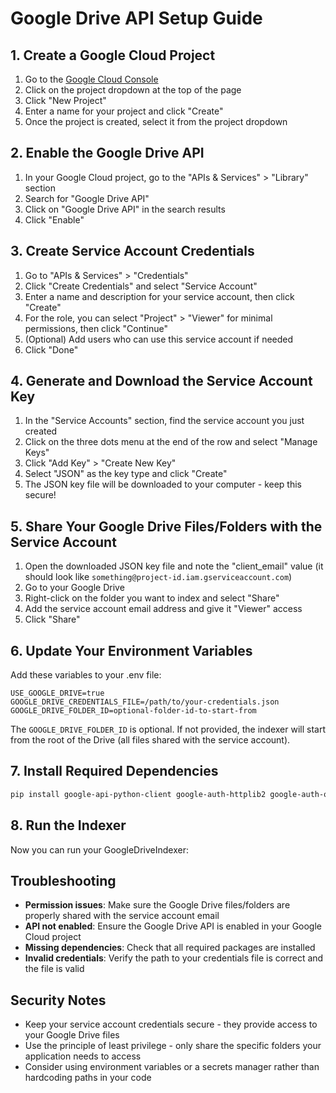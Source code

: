 # Google Drive API Setup Guide

## 1. Create a Google Cloud Project
1. Go to the [Google Cloud Console](https://console.cloud.google.com/)
2. Click on the project dropdown at the top of the page
3. Click "New Project"
4. Enter a name for your project and click "Create"
5. Once the project is created, select it from the project dropdown

## 2. Enable the Google Drive API
1. In your Google Cloud project, go to the "APIs & Services" > "Library" section
2. Search for "Google Drive API"
3. Click on "Google Drive API" in the search results
4. Click "Enable"

## 3. Create Service Account Credentials
1. Go to "APIs & Services" > "Credentials"
2. Click "Create Credentials" and select "Service Account"
3. Enter a name and description for your service account, then click "Create"
4. For the role, you can select "Project" > "Viewer" for minimal permissions, then click "Continue"
5. (Optional) Add users who can use this service account if needed
6. Click "Done"

## 4. Generate and Download the Service Account Key
1. In the "Service Accounts" section, find the service account you just created
2. Click on the three dots menu at the end of the row and select "Manage Keys"
3. Click "Add Key" > "Create New Key"
4. Select "JSON" as the key type and click "Create"
5. The JSON key file will be downloaded to your computer - keep this secure!

## 5. Share Your Google Drive Files/Folders with the Service Account
1. Open the downloaded JSON key file and note the "client_email" value (it should look like `something@project-id.iam.gserviceaccount.com`)
2. Go to your Google Drive
3. Right-click on the folder you want to index and select "Share"
4. Add the service account email address and give it "Viewer" access
5. Click "Share"

## 6. Update Your Environment Variables

Add these variables to your .env file:

```
USE_GOOGLE_DRIVE=true
GOOGLE_DRIVE_CREDENTIALS_FILE=/path/to/your-credentials.json
GOOGLE_DRIVE_FOLDER_ID=optional-folder-id-to-start-from
```
The `GOOGLE_DRIVE_FOLDER_ID` is optional. If not provided, the indexer will start from the root of the Drive (all files shared with the service account).

## 7. Install Required Dependencies
```bash
pip install google-api-python-client google-auth-httplib2 google-auth-oauthlib python-docx PyPDF2
```

## 8. Run the Indexer
Now you can run your GoogleDriveIndexer:

## Troubleshooting
- **Permission issues**: Make sure the Google Drive files/folders are properly shared with the service account email
- **API not enabled**: Ensure the Google Drive API is enabled in your Google Cloud project
- **Missing dependencies**: Check that all required packages are installed
- **Invalid credentials**: Verify the path to your credentials file is correct and the file is valid

## Security Notes
- Keep your service account credentials secure - they provide access to your Google Drive files
- Use the principle of least privilege - only share the specific folders your application needs to access
- Consider using environment variables or a secrets manager rather than hardcoding paths in your code
